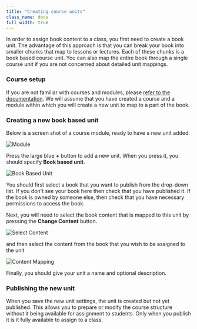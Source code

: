 ```yaml
---
title: "Creating course units"
class_name: docs
full_width: true
---
```


In order to assign book content to a class, you first need to create a book unit. The advantage of this approach is that you can break your book into smaller chunks that map to lessons or lectures. Each of these chunks is a book based course unit. You can also map the entire book through a single course unit if you are not concerned about detailed unit mappings.

### Course setup
If you are not familiar with courses and modules, please [refer to the documentation](/docs/courses/course-overview). We will assume that you have created a course and a module within which you will create a new unit to map to a part of the book.

### Creating a new book based unit
Below is a screen shot of a course module, ready to have a new unit added.

<img alt="Module" src="/img/docs/guides/coursemodule.png" class="simple"/>

Press the large blue **+** button to add a new unit. When you press it, you should specify **Book based unit**.

<img alt="Book Based Unit" src="/img/docs/guides/addbookbasedunit.png" class="simple"/>

You should first select a book that you want to publish from the drop-down list. If you don't see your book here then check that you have published it. If the book is owned by someone else, then check that you have necessary permissions to access the book.

Next, you will need to select the book content that is mapped to this unit by pressing the **Change Content** button.

<img alt="Select Content" src="/img/docs/guides/selectcontent.png" class="simple"/>

and then select the content from the book that you wish to be assigned to the unit

<img alt="Content Mapping" src="/img/docs/guides/contentmapping.png" class="simple"/>

Finally, you should give your unit a name and optional description.

### Publishing the new unit
When you save the new unit settings, the unit is created but not yet published. This allows you to prepare or modify the course structure without it being available for assignment to students. Only when you publish it is it fully available to assign to a class.



